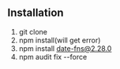 ## Installation 
1. git clone
2. npm install(will get error)
3. npm install date-fns@2.28.0
4. npm audit fix --force
